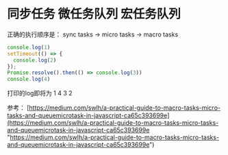 # 同步任务 微任务队列  宏任务队列
正确的执行顺序是： 
sync tasks → micro tasks → macro tasks

```javascript
console.log(1)
setTimeout(() => {
  console.log(2)
});
Promise.resolve().then(() => console.log(3))
console.log(4)
```

打印的log即将为
1 4 3 2 

参考：
[https://medium.com/swlh/a-practical-guide-to-macro-tasks-micro-tasks-and-queuemicrotask-in-javascript-ca65c393699e](https://medium.com/swlh/a-practical-guide-to-macro-tasks-micro-tasks-and-queuemicrotask-in-javascript-ca65c393699e "https://medium.com/swlh/a-practical-guide-to-macro-tasks-micro-tasks-and-queuemicrotask-in-javascript-ca65c393699e")
